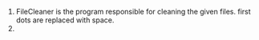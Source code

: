 1. FileCleaner is the program responsible for cleaning the given files. 
first dots are replaced with space.
2.
